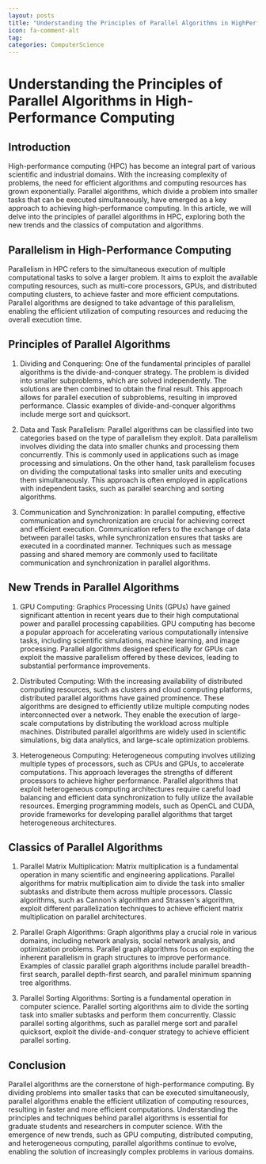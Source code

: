 ```yaml
---
layout: posts
title: "Understanding the Principles of Parallel Algorithms in HighPerformance Computing"
icon: fa-comment-alt
tag:      
categories: ComputerScience
---
```



# Understanding the Principles of Parallel Algorithms in High-Performance Computing

## Introduction

High-performance computing (HPC) has become an integral part of various scientific and industrial domains. With the increasing complexity of problems, the need for efficient algorithms and computing resources has grown exponentially. Parallel algorithms, which divide a problem into smaller tasks that can be executed simultaneously, have emerged as a key approach to achieving high-performance computing. In this article, we will delve into the principles of parallel algorithms in HPC, exploring both the new trends and the classics of computation and algorithms.

## Parallelism in High-Performance Computing

Parallelism in HPC refers to the simultaneous execution of multiple computational tasks to solve a larger problem. It aims to exploit the available computing resources, such as multi-core processors, GPUs, and distributed computing clusters, to achieve faster and more efficient computations. Parallel algorithms are designed to take advantage of this parallelism, enabling the efficient utilization of computing resources and reducing the overall execution time.

## Principles of Parallel Algorithms

1. Dividing and Conquering: One of the fundamental principles of parallel algorithms is the divide-and-conquer strategy. The problem is divided into smaller subproblems, which are solved independently. The solutions are then combined to obtain the final result. This approach allows for parallel execution of subproblems, resulting in improved performance. Classic examples of divide-and-conquer algorithms include merge sort and quicksort.

2. Data and Task Parallelism: Parallel algorithms can be classified into two categories based on the type of parallelism they exploit. Data parallelism involves dividing the data into smaller chunks and processing them concurrently. This is commonly used in applications such as image processing and simulations. On the other hand, task parallelism focuses on dividing the computational tasks into smaller units and executing them simultaneously. This approach is often employed in applications with independent tasks, such as parallel searching and sorting algorithms.

3. Communication and Synchronization: In parallel computing, effective communication and synchronization are crucial for achieving correct and efficient execution. Communication refers to the exchange of data between parallel tasks, while synchronization ensures that tasks are executed in a coordinated manner. Techniques such as message passing and shared memory are commonly used to facilitate communication and synchronization in parallel algorithms.

## New Trends in Parallel Algorithms

1. GPU Computing: Graphics Processing Units (GPUs) have gained significant attention in recent years due to their high computational power and parallel processing capabilities. GPU computing has become a popular approach for accelerating various computationally intensive tasks, including scientific simulations, machine learning, and image processing. Parallel algorithms designed specifically for GPUs can exploit the massive parallelism offered by these devices, leading to substantial performance improvements.

2. Distributed Computing: With the increasing availability of distributed computing resources, such as clusters and cloud computing platforms, distributed parallel algorithms have gained prominence. These algorithms are designed to efficiently utilize multiple computing nodes interconnected over a network. They enable the execution of large-scale computations by distributing the workload across multiple machines. Distributed parallel algorithms are widely used in scientific simulations, big data analytics, and large-scale optimization problems.

3. Heterogeneous Computing: Heterogeneous computing involves utilizing multiple types of processors, such as CPUs and GPUs, to accelerate computations. This approach leverages the strengths of different processors to achieve higher performance. Parallel algorithms that exploit heterogeneous computing architectures require careful load balancing and efficient data synchronization to fully utilize the available resources. Emerging programming models, such as OpenCL and CUDA, provide frameworks for developing parallel algorithms that target heterogeneous architectures.

## Classics of Parallel Algorithms

1. Parallel Matrix Multiplication: Matrix multiplication is a fundamental operation in many scientific and engineering applications. Parallel algorithms for matrix multiplication aim to divide the task into smaller subtasks and distribute them across multiple processors. Classic algorithms, such as Cannon's algorithm and Strassen's algorithm, exploit different parallelization techniques to achieve efficient matrix multiplication on parallel architectures.

2. Parallel Graph Algorithms: Graph algorithms play a crucial role in various domains, including network analysis, social network analysis, and optimization problems. Parallel graph algorithms focus on exploiting the inherent parallelism in graph structures to improve performance. Examples of classic parallel graph algorithms include parallel breadth-first search, parallel depth-first search, and parallel minimum spanning tree algorithms.

3. Parallel Sorting Algorithms: Sorting is a fundamental operation in computer science. Parallel sorting algorithms aim to divide the sorting task into smaller subtasks and perform them concurrently. Classic parallel sorting algorithms, such as parallel merge sort and parallel quicksort, exploit the divide-and-conquer strategy to achieve efficient parallel sorting.

## Conclusion

Parallel algorithms are the cornerstone of high-performance computing. By dividing problems into smaller tasks that can be executed simultaneously, parallel algorithms enable the efficient utilization of computing resources, resulting in faster and more efficient computations. Understanding the principles and techniques behind parallel algorithms is essential for graduate students and researchers in computer science. With the emergence of new trends, such as GPU computing, distributed computing, and heterogeneous computing, parallel algorithms continue to evolve, enabling the solution of increasingly complex problems in various domains.
